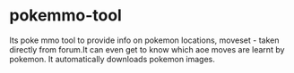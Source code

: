 # pokemmo-tool
Its poke mmo tool to provide info on pokemon locations, moveset - taken directly from forum.It can even get to know which aoe moves are learnt by pokemon.
It automatically downloads pokemon images.
